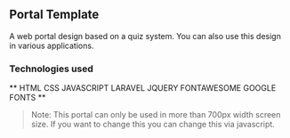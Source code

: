## Portal Template

A web portal design based on a quiz system. You can also use this design in various applications.

### Technologies used
**
HTML
CSS
JAVASCRIPT
LARAVEL
JQUERY
FONTAWESOME
GOOGLE FONTS
**
 
 > Note: This portal can only be used in more than 700px width screen size. If you want to change this you can change this via javascript.
